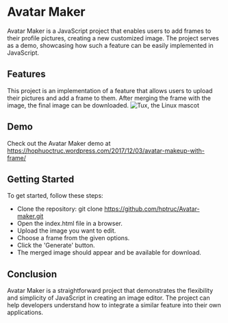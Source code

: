 # Avatar Maker
Avatar Maker is a JavaScript project that enables users to add frames to their profile pictures, creating a new customized image. The project serves as a demo, showcasing how such a feature can be easily implemented in JavaScript.

## Features
This project is an implementation of a feature that allows users to upload their pictures and add a frame to them. After merging the frame with the image, the final image can be downloaded.
![Tux, the Linux mascot](https://hophuoctruc.files.wordpress.com/2017/12/untitled-1.png?w=809)

## Demo
Check out the Avatar Maker demo at https://hophuoctruc.wordpress.com/2017/12/03/avatar-makeup-with-frame/

## Getting Started
To get started, follow these steps:

- Clone the repository: git clone https://github.com/hptruc/Avatar-maker.git
- Open the index.html file in a browser.
- Upload the image you want to edit.
- Choose a frame from the given options.
- Click the 'Generate' button.
- The merged image should appear and be available for download.

## Conclusion
Avatar Maker is a straightforward project that demonstrates the flexibility and simplicity of JavaScript in creating an image editor. The project can help developers understand how to integrate a similar feature into their own applications.
